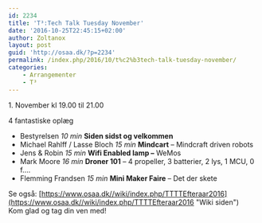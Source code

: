 ```yaml
---
id: 2234
title: 'T³:Tech Talk Tuesday November'
date: '2016-10-25T22:45:15+02:00'
author: Zoltanox
layout: post
guid: 'http://osaa.dk/?p=2234'
permalink: /index.php/2016/10/t%c2%b3tech-talk-tuesday-november/
categories:
    - Arrangementer
    - T³
---
```


1\. November kl 19.00 til 21.00

4 fantastiske oplæg

- Bestyrelsen *10 min* **Siden sidst og velkommen**
- Michael Rahlff / Lasse Bloch *15 min* **Mindcart** – Mindcraft driven robots
- Jens &amp; Robin *15 min* **Wifi Enabled lamp –** WeMos
- Mark Moore *16 min* **Droner 101** – 4 propeller, 3 batterier, 2 lys, 1 MCU, 0 f….
- Flemming Frandsen *15 min* **Mini Maker Faire** – Det der skete

Se også: [https://www.osaa.dk//wiki/index.php/TTTTEfteraar2016](https://www.osaa.dk//wiki/index.php/TTTTEfteraar2016 "Wiki siden")  
Kom glad og tag din ven med!